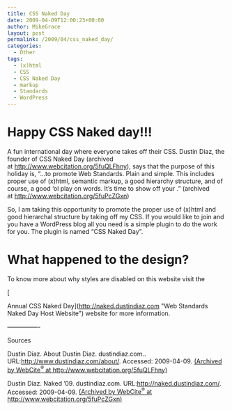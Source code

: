 ```yaml
---
title: CSS Naked Day
date: 2009-04-09T12:00:23+00:00
author: MikeGrace
layout: post
permalink: /2009/04/css_naked_day/
categories:
  - Other
tags:
  - (x)html
  - CSS
  - CSS Naked Day
  - markup
  - Standards
  - WordPress
---
```

# Happy CSS Naked day!!!

A fun international day where everyone takes off their CSS. Dustin Diaz, the founder of CSS Naked Day (archived at <http://www.webcitation.org/5fuQLFhny>), says that the purpose of this holiday is, &#8220;&#8230;to promote Web Standards. Plain and simple. This includes proper use of (x)html, semantic markup, a good hierarchy structure, and of course, a good &#8216;ol play on words. It&#8217;s time to show off your <body>.&#8221; (archived at <http://www.webcitation.org/5fuPcZGxn>)

So, I am taking this opportunity to promote the proper use of (x)html and good hierarchal structure by taking off my CSS. If you would like to join and you have a WordPress blog all you need is a simple plugin to do the work for you. The plugin is named &#8220;CSS Naked Day&#8221;.

# What happened to the design?

To know more about why styles are disabled on this website visit the
  
[
  
Annual CSS Naked Day](http://naked.dustindiaz.com "Web Standards Naked Day Host Website") website for more information.

&#8212;&#8212;&#8212;&#8212;&#8212;-
  
Sources

Dustin Diaz. About Dustin Diaz. dustindiaz.com.. URL:http://www.dustindiaz.com/about/. Accessed: 2009-04-09. [(Archived by WebCite<sup>®</sup> at http://www.webcitation.org/5fuQLFhny)](http://www.webcitation.org/5fuQLFhny)

Dustin Diaz. Naked &#8217;09. dustindiaz.com. URL:<http://naked.dustindiaz.com/>. Accessed: 2009-04-09. [(Archived by WebCite<sup>®</sup> at http://www.webcitation.org/5fuPcZGxn)](http://www.webcitation.org/5fuPcZGxn)